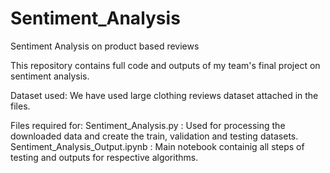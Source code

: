 # Sentiment_Analysis
Sentiment Analysis on product based reviews

This repository contains full code and outputs of my team's final project on sentiment analysis.

Dataset used:
We have used large clothing reviews dataset attached in the files.

Files required for:
Sentiment_Analysis.py : Used for processing the downloaded data and create the train, validation and testing datasets.
Sentiment_Analysis_Output.ipynb : Main notebook containig all steps of testing and outputs for respective algorithms.
